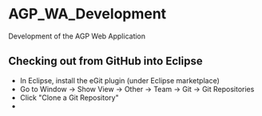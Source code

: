 # AGP_WA_Development
Development of the AGP Web Application

## Checking out from GitHub into Eclipse

* In Eclipse, install the eGit plugin (under Eclipse marketplace)
* Go to Window -> Show View -> Other -> Team -> Git -> Git Repositories
* Click "Clone a Git Repository"
* 
